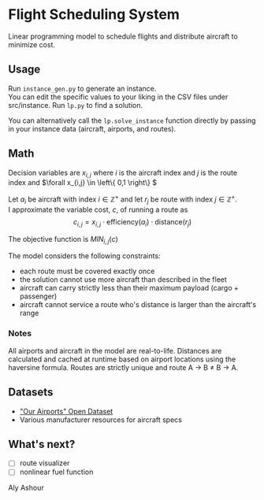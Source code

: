 # Flight Scheduling System
Linear programming model to schedule flights and distribute aircraft to minimize cost.

## Usage
Run `instance_gen.py` to generate an instance.  
You can edit the specific values to your liking in the CSV files under src/instance.
Run `lp.py` to find a solution.

You can alternatively call the `lp.solve_instance` function directly by passing in your instance data (aircraft, airports, and routes).
## Math
Decision variables are $x_{i,j}$ where $i$ is the aircraft index and $j$ is the route index and $\forall x_{i,j} \in \left\\{ 0,1 \right\\} $

Let $a_i$ be aircraft with index $i \in \mathbb{Z}^+$ and let $r_j$ be route with index $j \in \mathbb{Z}^+$.  
I approximate the variable cost, $c$, of running a route as $$c_{i,j}=x_{i,j} \cdot \text{efficiency} \left( a_i \right) \cdot \text{distance}\left(r_j\right)$$

The objective function is $MIN_{i,j} (c)$

The model considers the following constraints:
- each route must be covered exactly once
- the solution cannot use more aircraft than described in the fleet
- aircraft can carry strictly less than their maximum payload (cargo + passenger)
- aircraft cannot service a route who's distance is larger than the aircraft's range

### Notes
All airports and aircraft in the model are real-to-life.
Distances are calculated and cached at runtime based on airport locations using the haversine formula.
Routes are strictly unique and route A → B $\ne$ B → A.

## Datasets
- ["Our Airports" Open Dataset](https://github.com/davidmegginson/ourairports-data/blob/main/airports.csv)
- Various manufacturer resources for aircraft specs

## What's next?
- [ ] route visualizer
- [ ] nonlinear fuel function

Aly Ashour

  
